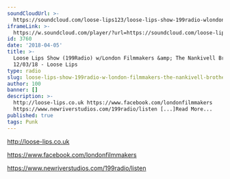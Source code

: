 ```yaml
---
soundCloudUrl: >-
  https://soundcloud.com/loose-lips123/loose-lips-show-199radio-wlondon-filmmakers-the-nankivell-brothers-120318
iframeLink: >-
  https://w.soundcloud.com/player/?url=https://soundcloud.com/loose-lips123/loose-lips-show-199radio-wlondon-filmmakers-the-nankivell-brothers-120318&color=00aabb&auto_play=false&hide_related=false&show_comments=true&show_user=true&show_reposts=false
id: 3760
date: '2018-04-05'
title: >-
  Loose Lips Show (199Radio) w/London Filmmakers &amp; The Nankivell Brothers -
  12/03/18 - Loose Lips
type: radio
slug: loose-lips-show-199radio-w-london-filmmakers-the-nankivell-brothers-12-03-18
author: 100
banner: []
description: >-
  http://loose-lips.co.uk https://www.facebook.com/londonfilmmakers
  https://www.newriverstudios.com/199radio/listen [...]Read More...
published: true
tags: Punk
---
```

http://loose-lips.co.uk

https://www.facebook.com/londonfilmmakers

https://www.newriverstudios.com/199radio/listen